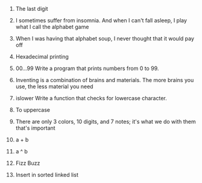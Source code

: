 1. The last digit

2. I sometimes suffer from insomnia. And when I can't fall asleep, I play what I call the alphabet game

3.   When I was having that alphabet soup, I never thought that it would pay off

4. Hexadecimal printing

5. 00...99
Write a program that prints numbers from 0 to 99.

6. Inventing is a combination of brains and materials. The more brains you use, the less material you need

7. islower
Write a function that checks for lowercase character.

8. To uppercase

9. There are only 3 colors, 10 digits, and 7 notes; it's what we do with them that's important

10. a + b

11. a ^ b

12. Fizz Buzz

13. Insert in sorted linked list


